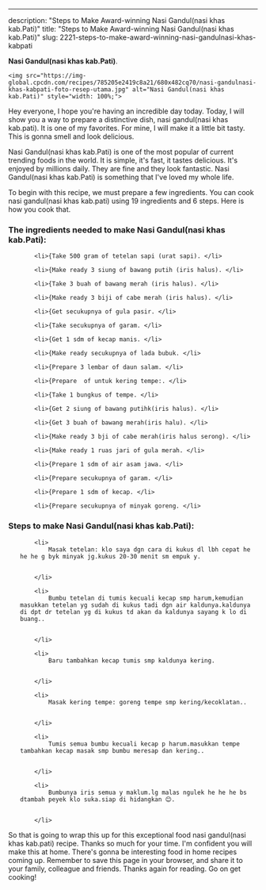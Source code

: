 ---
description: "Steps to Make Award-winning Nasi Gandul(nasi khas kab.Pati)"
title: "Steps to Make Award-winning Nasi Gandul(nasi khas kab.Pati)"
slug: 2221-steps-to-make-award-winning-nasi-gandulnasi-khas-kabpati

<p>
	<strong>Nasi Gandul(nasi khas kab.Pati)</strong>. 
	
</p>
<p>
	
	<img src="https://img-global.cpcdn.com/recipes/785205e2419c8a21/680x482cq70/nasi-gandulnasi-khas-kabpati-foto-resep-utama.jpg" alt="Nasi Gandul(nasi khas kab.Pati)" style="width: 100%;">
	
	
</p>
<p>
	Hey everyone, I hope you're having an incredible day today. Today, I will show you a way to prepare a distinctive dish, nasi gandul(nasi khas kab.pati). It is one of my favorites. For mine, I will make it a little bit tasty. This is gonna smell and look delicious.
</p>
	
<p>
	Nasi Gandul(nasi khas kab.Pati) is one of the most popular of current trending foods in the world. It is simple, it's fast, it tastes delicious. It's enjoyed by millions daily. They are fine and they look fantastic. Nasi Gandul(nasi khas kab.Pati) is something that I've loved my whole life.
</p>
<p>
	
</p>

<p>
To begin with this recipe, we must prepare a few ingredients. You can cook nasi gandul(nasi khas kab.pati) using 19 ingredients and 6 steps. Here is how you cook that.
</p>

<h3>The ingredients needed to make Nasi Gandul(nasi khas kab.Pati):</h3>

<ol>
	
		<li>{Take 500 gram of tetelan sapi (urat sapi). </li>
	
		<li>{Make ready 3 siung of bawang putih (iris halus). </li>
	
		<li>{Take 3 buah of bawang merah (iris halus). </li>
	
		<li>{Make ready 3 biji of cabe merah (iris halus). </li>
	
		<li>{Get secukupnya of gula pasir. </li>
	
		<li>{Take secukupnya of garam. </li>
	
		<li>{Get 1 sdm of kecap manis. </li>
	
		<li>{Make ready secukupnya of lada bubuk. </li>
	
		<li>{Prepare 3 lembar of daun salam. </li>
	
		<li>{Prepare  of untuk kering tempe:. </li>
	
		<li>{Take 1 bungkus of tempe. </li>
	
		<li>{Get 2 siung of bawang putihk(iris halus). </li>
	
		<li>{Get 3 buah of bawang merah(iris halu). </li>
	
		<li>{Make ready 3 bji of cabe merah(iris halus serong). </li>
	
		<li>{Make ready 1 ruas jari of gula merah. </li>
	
		<li>{Prepare 1 sdm of air asam jawa. </li>
	
		<li>{Prepare secukupnya of garam. </li>
	
		<li>{Prepare 1 sdm of kecap. </li>
	
		<li>{Prepare secukupnya of minyak goreng. </li>
	
</ol>
<p>
	
</p>

<h3>Steps to make Nasi Gandul(nasi khas kab.Pati):</h3>

<ol>
	
		<li>
			Masak tetelan: klo saya dgn cara di kukus dl lbh cepat he he he g byk minyak jg.kukus 20-30 menit sm empuk y.
			
			
		</li>
	
		<li>
			Bumbu tetelan di tumis kecuali kecap smp harum,kemudian masukkan tetelan yg sudah di kukus tadi dgn air kaldunya.kaldunya di dpt dr tetelan yg di kukus td akan da kaldunya sayang k lo di buang..
			
			
		</li>
	
		<li>
			Baru tambahkan kecap tumis smp kaldunya kering.
			
			
		</li>
	
		<li>
			Masak kering tempe: goreng tempe smp kering/kecoklatan..
			
			
		</li>
	
		<li>
			Tumis semua bumbu kecuali kecap p harum.masukkan tempe tambahkan kecap masak smp bumbu meresap dan kering..
			
			
		</li>
	
		<li>
			Bumbunya iris semua y maklum.lg malas ngulek he he he bs dtambah peyek klo suka.siap di hidangkan 😊.
			
			
		</li>
	
</ol>

<p>
	
</p>

<p>
	So that is going to wrap this up for this exceptional food nasi gandul(nasi khas kab.pati) recipe. Thanks so much for your time. I'm confident you will make this at home. There's gonna be interesting food in home recipes coming up. Remember to save this page in your browser, and share it to your family, colleague and friends. Thanks again for reading. Go on get cooking!
</p>
